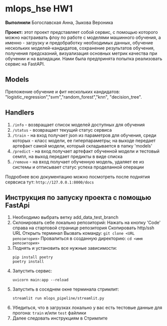 # mlops_hse HW1

**Выполнили**  Богославская Анна, Зыкова Вероника 

**Проект:** этот проект представляет собой сервис, с помощью которого можно настраивать флоу по работе с моделями машинного обучения, а именно - загрузку и предобработку необходимых данных, обучение нескольких моделей-кандидатов, сохранение результатов обучения, получения предсказний, визуализация основных метрик качества при обучении и на валидации. Нами была предпринята попытка реализовать сервис на  FastAPI.  

## Models 

Преложение обучение и фит нескольких кандидатов: "logistic_regression","svm","random_forest","knn", "decision_tree". 

## Handlers 

1. `/info` - возвращает список моделей доступных для обучения
2. `/status` - возвращает текущий статус сервиса
3. `/train` - на вход получает json из параметров для обучения, среди которых - класс модели, ее гиперпараметры; на выходе передает артефакт самой модели, который складывается в папку 'models' 
4. `/predict` - на вход получает артефакт обученной модели и тестовый семпл, на выход передает предикты в виде списка
5. `/remove` - на вход получает обученную модель, удаляет ее из системы и отписывает статус успеха проделанной операции

Подробнее всю документацию можно посмотреть после поднятия сервсиса тут: `http://127.0.0.1:8000/docs` 

## Инструкция по запуску проекта c помощью FastApi 

1. Необходимо выбрать ветку add_data_test_branch
2. Склонировать себе локально репозиторий:
   Нажать на кнопку 'Code' справа на стартовой странице репозитория
   Скопировать http/ssh URL
   Открыть терминал
   Вызвать команду: `git clone <URL репозитория>`
   Провалиться в созданную директорию: `cd <имя репозитория>`
3. Поднять и установить все нужные зависимости:
   ```
   pip install poetry
   poetry install
   ```
4. Запустить сервис:
   ```
   uvicorn main:app --reload
   ```
5. Запустить в соседнем окне терминала стримлит:
   ```
   streamlit run mlops_pipeline/streamlit.py
   ```
6. Убедиться, что в загрузках локально у вас есть тестовые данные для прогона: `train` и/или `test` файлики
7. Далее следовать инструкциям в Стримлите

   